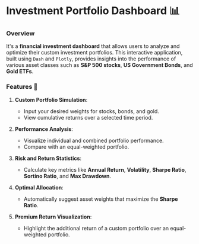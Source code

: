 # Investment Portfolio Dashboard 📊  

### Overview  
It's a **financial investment dashboard** that allows users to analyze and optimize their custom investment portfolios. This interactive application, built using `Dash` and `Plotly`, provides insights into the performance of various asset classes such as **S&P 500 stocks**, **US Government Bonds**, and **Gold ETFs**.  

### Features 🚀  
1. **Custom Portfolio Simulation**:  
   - Input your desired weights for stocks, bonds, and gold.  
   - View cumulative returns over a selected time period.  

2. **Performance Analysis**:  
   - Visualize individual and combined portfolio performance.  
   - Compare with an equal-weighted portfolio.  

3. **Risk and Return Statistics**:  
   - Calculate key metrics like **Annual Return**, **Volatility**, **Sharpe Ratio**, **Sortino Ratio**, and **Max Drawdown**.  

4. **Optimal Allocation**:  
   - Automatically suggest asset weights that maximize the **Sharpe Ratio**.  

5. **Premium Return Visualization**:  
   - Highlight the additional return of a custom portfolio over an equal-weighted portfolio.  

